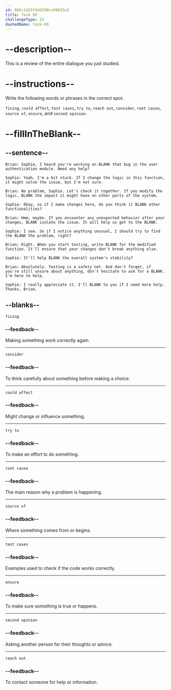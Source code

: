 ```yaml
---
id: 685c1d15f44d290cc99635e2
title: Task 69
challengeType: 22
dashedName: task-69
---
```


<!-- REVIEW -->

# --description--

This is a review of the entire dialogue you just studied.

# --instructions--

Write the following words or phrases in the correct spot:

`fixing`, `could affect`, `test cases`, `try to`, `reach out`, `consider`, `root cause`, `source of`, `ensure`, and `second opinion`.

# --fillInTheBlank--

## --sentence--

`Brian: Sophie, I heard you're working on BLANK that bug in the user authentication module. Need any help?`

`Sophie: Yeah, I'm a bit stuck. If I change the logic in this function, it might solve the issue, but I'm not sure.`

`Brian: No problem, Sophie. Let's check it together. If you modify the logic, BLANK the impact it might have on other parts of the system.`

`Sophie: Okay, so if I make changes here, do you think it BLANK other functionalities?`

`Brian: Hmm, maybe. If you encounter any unexpected behavior after your changes, BLANK isolate the issue. It will help us get to the BLANK.`

`Sophie: I see. So if I notice anything unusual, I should try to find the BLANK the problem, right?`

`Brian: Right. When you start testing, write BLANK for the modified function. It'll ensure that your changes don't break anything else.`

`Sophie: It'll help BLANK the overall system's stability?`

`Brian: Absolutely. Testing is a safety net. And don't forget, if you're still unsure about anything, don't hesitate to ask for a BLANK. I'm here to help.`

`Sophie: I really appreciate it. I'll BLANK to you if I need more help. Thanks, Brian.`

## --blanks--

`fixing`

### --feedback--

Making something work correctly again.

---

`consider`

### --feedback--

To think carefully about something before making a choice.

---

`could affect`

### --feedback--

Might change or influence something.

---

`try to`

### --feedback--

To make an effort to do something.

---

`root cause`

### --feedback--

The main reason why a problem is happening.

---

`source of`

### --feedback--

Where something comes from or begins.

---

`test cases`

### --feedback--

Examples used to check if the code works correctly.

---

`ensure`

### --feedback--

To make sure something is true or happens.

---

`second opinion`

### --feedback--

Asking another person for their thoughts or advice.

---

`reach out`

### --feedback--

To contact someone for help or information.
